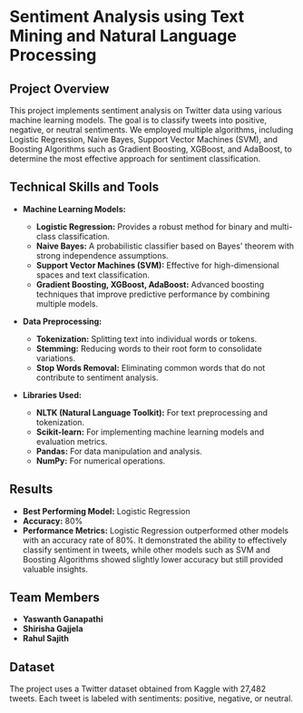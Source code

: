 # Sentiment Analysis using Text Mining and Natural Language Processing 

## Project Overview
This project implements sentiment analysis on Twitter data using various machine learning models. The goal is to classify tweets into positive, negative, or neutral sentiments. We employed multiple algorithms, including Logistic Regression, Naive Bayes, Support Vector Machines (SVM), and Boosting Algorithms such as Gradient Boosting, XGBoost, and AdaBoost, to determine the most effective approach for sentiment classification.

## Technical Skills and Tools
- **Machine Learning Models:**
  - **Logistic Regression:** Provides a robust method for binary and multi-class classification.
  - **Naive Bayes:** A probabilistic classifier based on Bayes' theorem with strong independence assumptions.
  - **Support Vector Machines (SVM):** Effective for high-dimensional spaces and text classification.
  - **Gradient Boosting, XGBoost, AdaBoost:** Advanced boosting techniques that improve predictive performance by combining multiple models.
  
- **Data Preprocessing:**
  - **Tokenization:** Splitting text into individual words or tokens.
  - **Stemming:** Reducing words to their root form to consolidate variations.
  - **Stop Words Removal:** Eliminating common words that do not contribute to sentiment analysis.

- **Libraries Used:**
  - **NLTK (Natural Language Toolkit):** For text preprocessing and tokenization.
  - **Scikit-learn:** For implementing machine learning models and evaluation metrics.
  - **Pandas:** For data manipulation and analysis.
  - **NumPy:** For numerical operations.

## Results
- **Best Performing Model:** Logistic Regression
- **Accuracy:** 80%
- **Performance Metrics:** Logistic Regression outperformed other models with an accuracy rate of 80%. It demonstrated the ability to effectively classify sentiment in tweets, while other models such as SVM and Boosting Algorithms showed slightly lower accuracy but still provided valuable insights.

## Team Members
- **Yaswanth Ganapathi**
- **Shirisha Gajjela**
- **Rahul Sajith**

## Dataset
The project uses a Twitter dataset obtained from Kaggle with 27,482 tweets. Each tweet is labeled with sentiments: positive, negative, or neutral.

